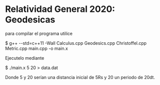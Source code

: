 # Relatividad General 2020: Geodesicas

para compilar el programa utilice

$ g++ --std=c++11 -Wall Calculus.cpp Geodesics.cpp Christoffel.cpp Metric.cpp main.cpp -o main.x

Ejecutelo mediante

$ ./main.x 5 20 > data.dat

Donde 5 y 20 serían una distancia inicial de 5Rs y 20 un periodo de 20dt.  
